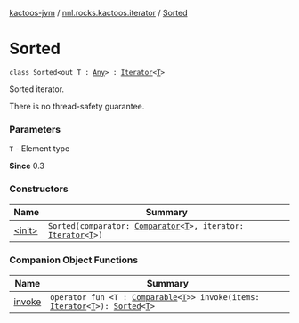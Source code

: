 [kactoos-jvm](../../index.md) / [nnl.rocks.kactoos.iterator](../index.md) / [Sorted](./index.md)

# Sorted

`class Sorted<out T : `[`Any`](https://kotlinlang.org/api/latest/jvm/stdlib/kotlin/-any/index.html)`> : `[`Iterator`](https://kotlinlang.org/api/latest/jvm/stdlib/kotlin.collections/-iterator/index.html)`<`[`T`](index.md#T)`>`

Sorted iterator.

There is no thread-safety guarantee.

### Parameters

`T` - Element type

**Since**
0.3

### Constructors

| Name | Summary |
|---|---|
| [&lt;init&gt;](-init-.md) | `Sorted(comparator: `[`Comparator`](https://kotlinlang.org/api/latest/jvm/stdlib/kotlin/-comparator/index.html)`<`[`T`](index.md#T)`>, iterator: `[`Iterator`](https://kotlinlang.org/api/latest/jvm/stdlib/kotlin.collections/-iterator/index.html)`<`[`T`](index.md#T)`>)` |

### Companion Object Functions

| Name | Summary |
|---|---|
| [invoke](invoke.md) | `operator fun <T : `[`Comparable`](https://kotlinlang.org/api/latest/jvm/stdlib/kotlin/-comparable/index.html)`<`[`T`](invoke.md#T)`>> invoke(items: `[`Iterator`](https://kotlinlang.org/api/latest/jvm/stdlib/kotlin.collections/-iterator/index.html)`<`[`T`](invoke.md#T)`>): `[`Sorted`](./index.md)`<`[`T`](invoke.md#T)`>` |
